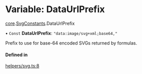 # Variable: DataUrlPrefix

[core](../modules/core.md).[SvgConstants](../modules/core.SvgConstants.md).DataUrlPrefix

• `Const` **DataUrlPrefix**: ``"data:image/svg+xml;base64,"``

Prefix to use for base-64 encoded SVGs returned by formulas.

#### Defined in

[helpers/svg.ts:8](https://github.com/coda/packs-sdk/blob/main/helpers/svg.ts#L8)
